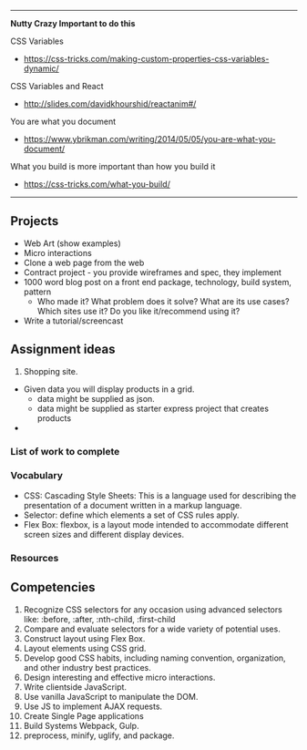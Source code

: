 ************************************************************************
**Nutty Crazy Important to do this**

CSS Variables 

- https://css-tricks.com/making-custom-properties-css-variables-dynamic/

CSS Variables and React 

- http://slides.com/davidkhourshid/reactanim#/

You are what you document 

- https://www.ybrikman.com/writing/2014/05/05/you-are-what-you-document/

What you build is more important than how you build it

- https://css-tricks.com/what-you-build/
************************************************************************


## Projects 

- Web Art (show examples)
- Micro interactions
- Clone a web page from the web
- Contract project - you provide wireframes and spec, they implement
- 1000 word blog post on a front end package, technology, build system, pattern
  - Who made it? What problem does it solve? What are its use cases? Which sites use it? Do you like it/recommend using it?
- Write a tutorial/screencast


## Assignment ideas

1. Shopping site. 
  - Given data you will display products in a grid. 
    - data might be supplied as json. 
    - data might be supplied as starter express project that creates 
    products
  - 
  
### List of work to complete

### Vocabulary

- CSS: Cascading Style Sheets: This is a language 
used for describing the presentation of a document 
written in a markup language.
- Selector: define which elements a set of CSS rules 
apply.
- Flex Box: flexbox, is a layout mode intended to 
accommodate different screen sizes and different 
display devices.

### Resources


## Competencies 

1. Recognize CSS selectors for any occasion using advanced selectors like: :before, :after, :nth-child, :first-child
1. Compare and evaluate selectors for a wide variety of potential uses.
1. Construct layout using Flex Box.
1. Layout elements using CSS grid.
1. Develop good CSS habits, including naming convention, organization, and other industry best practices.
1. Design interesting and effective micro interactions.
1. Write clientside JavaScript.
  1. Use vanilla JavaScript to manipulate the DOM.
  1. Use JS to implement AJAX requests. 
1. Create Single Page applications
1. Build Systems Webpack, Gulp.
  1. preprocess, minify, uglify, and package. 
